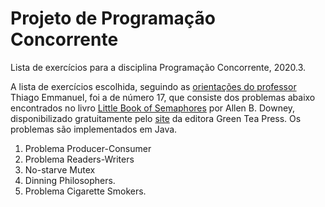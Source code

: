 # Projeto de Programação Concorrente

Lista de exercícios para a disciplina Programação Concorrente, 2020.3.

A lista de exercícios escolhida, seguindo as [orientações do professor](https://docs.google.com/document/d/1nDmunEGXBBDQrJGybERWfaBk0TZal4JHMVZzgCse_GY/edit) Thiago Emmanuel, foi a de número 17, que consiste dos problemas abaixo encontrados no livro [Little Book of Semaphores](http://greenteapress.com/semaphores/LittleBookOfSemaphores.pdf) por Allen B. Downey, disponibilizado gratuitamente pelo [site](https://greenteapress.com/wp/semaphores/) da editora Green Tea Press. Os problemas são implementados em Java.

1. Problema Producer-Consumer
2. Problema Readers-Writers
3. No-starve Mutex
4. Dinning Philosophers.
5. Problema Cigarette Smokers.
